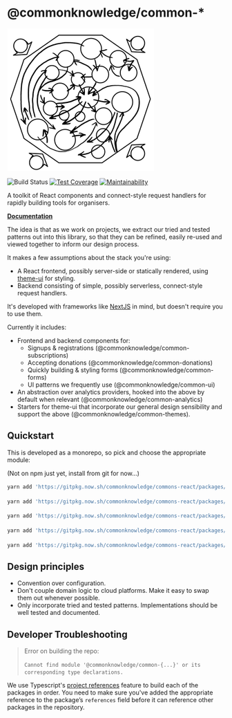 # @commonknowledge/common-\*

![Logo](.storybook/logo.png)

![Build Status](https://img.shields.io/github/workflow/status/commonknowledge/commons-react/Build%20and%20Deploy) [![Test Coverage](https://api.codeclimate.com/v1/badges/21911dd136ab82aaf0fc/test_coverage)](https://codeclimate.com/github/commonknowledge/commons-react/test_coverage) [![Maintainability](https://api.codeclimate.com/v1/badges/21911dd136ab82aaf0fc/maintainability)](https://codeclimate.com/github/commonknowledge/commons-react/maintainability)

A toolkit of React components and connect-style request handlers for rapidly building tools for organisers.

[**Documentation**](https://commonknowledge.github.io/commons-react/)

The idea is that as we work on projects, we extract our tried and tested patterns out into this library, so that they can be refined, easily re-used and viewed together to inform our design process.

It makes a few assumptions about the stack you're using:

- A React frontend, possibly server-side or statically rendered, using [theme-ui](https://theme-ui.com/) for styling.
- Backend consisting of simple, possibly serverless, connect-style request handlers.

It's developed with frameworks like [NextJS](https://nextjs.org/) in mind, but doesn't require you to use them.

Currently it includes:

- Frontend and backend components for:
  - Signups & registrations (@commonknowledge/common-subscriptions)
  - Accepting donations (@commonknowledge/common-donations)
  - Quickly building & styling forms (@commonknowledge/common-forms)
  - UI patterns we frequently use (@commonknowledge/common-ui)
- An abstraction over analytics providers, hooked into the above by default when relevant (@commonknowledge/common-analytics)
- Starters for theme-ui that incorporate our general design sensibility and support the above (@commonknowledge/common-themes).

## Quickstart

This is developed as a monorepo, so pick and choose the appropriate module:

(Not on npm just yet, install from git for now…)

```bash
yarn add 'https://gitpkg.now.sh/commonknowledge/commons-react/packages/ui?master'

yarn add 'https://gitpkg.now.sh/commonknowledge/commons-react/packages/donations?master'

yarn add 'https://gitpkg.now.sh/commonknowledge/commons-react/packages/subscriptions?master'

yarn add 'https://gitpkg.now.sh/commonknowledge/commons-react/packages/themes?master'

yarn add 'https://gitpkg.now.sh/commonknowledge/commons-react/packages/forms?master'
```

## Design principles

- Convention over configuration.
- Don't couple domain logic to cloud platforms. Make it easy to swap them out whenever possible.
- Only incorporate tried and tested patterns. Implementations should be well tested and documented.

## Developer Troubleshooting

> Error on building the repo:
>
> `Cannot find module '@commonknowledge/common-{...}' or its corresponding type declarations.`

We use Typescript's [project references](https://www.typescriptlang.org/docs/handbook/project-references.html) feature to build each of the packages in order. You need to make sure you've added the appropriate reference to the package’s `references` field before it can reference other packages in the repository.
